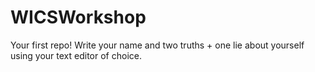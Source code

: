 # WICSWorkshop

Your first repo! Write your name and two truths + one lie about yourself using your text editor of choice. 
